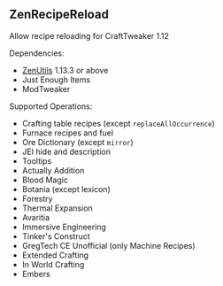 ## ZenRecipeReload

Allow recipe reloading for CraftTweaker 1.12

Dependencies:

* [ZenUtils](https://www.curseforge.com/minecraft/mc-mods/zenutil) 1.13.3 or above
* Just Enough Items
* ModTweaker

Supported Operations:

* Crafting table recipes (except `replaceAllOccurrence`)
* Furnace recipes and fuel
* Ore Dictionary (except `mirror`)
* JEI hide and description
* Tooltips
* Actually Addition
* Blood Magic
* Botania (except lexicon)
* Forestry
* Thermal Expansion
* Avaritia
* Immersive Engineering
* Tinker's Construct
* GregTech CE Unofficial (only Machine Recipes)
* Extended Crafting
* In World Crafting
* Embers
